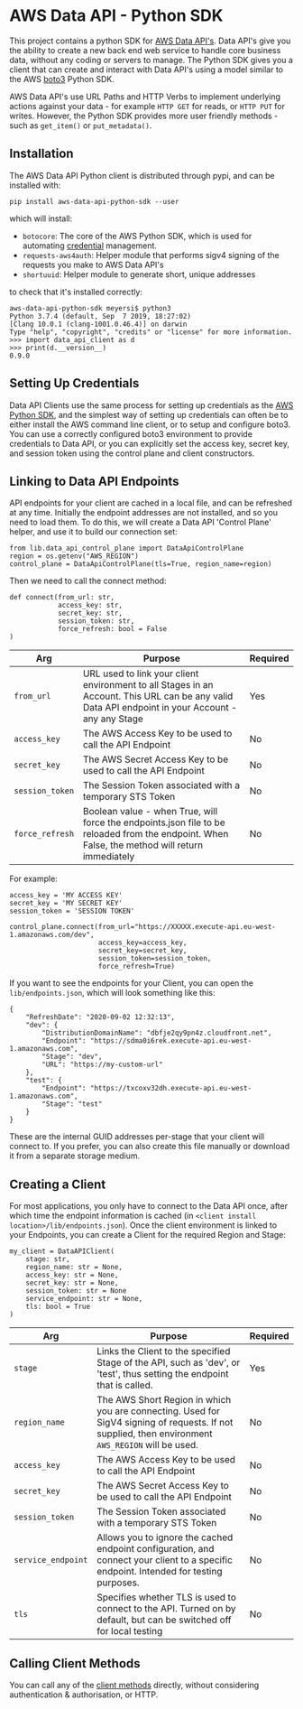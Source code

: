 # AWS Data API - Python SDK

This project contains a python SDK for [AWS Data API's](https://github.com/IanMeyers/aws-data-api). Data API's give you the ability to create a new back end web service to handle core business data, without any coding or servers to manage. The Python SDK gives you a client that can create and interact with Data API's using a model similar to the AWS [boto3](https://boto3.amazonaws.com/v1/documentation/api/latest/index.html) Python SDK.

AWS Data API's use URL Paths and HTTP Verbs to implement underlying actions against your data - for example `HTTP GET` for reads, or `HTTP PUT` for writes. However, the Python SDK provides more user friendly methods - such as `get_item()` or `put_metadata()`.

## Installation

The AWS Data API Python client is distributed through pypi, and can be installed with:

```
pip install aws-data-api-python-sdk --user
```

which will install:

* `botocore`: The core of the AWS Python SDK, which is used for automating [credential](PythonClientCredentials) management.
* `requests-aws4auth`: Helper module that performs sigv4 signing of the requests you make to AWS Data API's
* `shortuuid`: Helper module to generate short, unique addresses

to check that it's installed correctly:

```
aws-data-api-python-sdk meyersi$ python3
Python 3.7.4 (default, Sep  7 2019, 18:27:02)
[Clang 10.0.1 (clang-1001.0.46.4)] on darwin
Type "help", "copyright", "credits" or "license" for more information.
>>> import data_api_client as d
>>> print(d.__version__)
0.9.0
```

## Setting Up Credentials

Data API Clients use the same process for setting up credentials as the [AWS Python SDK](https://boto3.amazonaws.com/v1/documentation/api/latest/guide/configuration.html), and the simplest way of setting up credentials can often be to either install the AWS command line client, or to setup and configure boto3. You can use a correctly configured boto3 environment to provide credentials to Data API, or you can explicitly set the access key, secret key, and session token using the control plane and client constructors.

## Linking to Data API Endpoints

API endpoints for your client are cached in a local file, and can be refreshed at any time. Initially the endpoint addresses are not installed, and so you need to load them. To do this, we will create a Data API 'Control Plane' helper, and use it to build our connection set:

```
from lib.data_api_control_plane import DataApiControlPlane
region = os.getenv("AWS_REGION")
control_plane = DataApiControlPlane(tls=True, region_name=region)
```

Then we need to call the connect method:

```
def connect(from_url: str, 
			access_key: str, 
			secret_key: str, 
			session_token: str,
			force_refresh: bool = False
)
```

| Arg | Purpose | Required |
| --- | ------- | -------- |
| `from_url` | URL used to link your client environment to all Stages in an Account. This URL can be any valid Data API endpoint in your Account - any any Stage | Yes |
| `access_key` | The AWS Access Key to be used to call the API Endpoint | No |
| `secret_key` | The AWS Secret Access Key to be used to call the API Endpoint | No |
| `session_token` | The Session Token associated with a temporary STS Token | No |
| `force_refresh` | Boolean value - when True, will force the endpoints.json file to be reloaded from the endpoint. When False, the method will return immediately | No |


For example:

```
access_key = 'MY ACCESS KEY'
secret_key = 'MY SECRET KEY'
session_token = 'SESSION TOKEN'

control_plane.connect(from_url="https://XXXXX.execute-api.eu-west-1.amazonaws.com/dev",
                      access_key=access_key,
                      secret_key=secret_key, 
                      session_token=session_token,
                      force_refresh=True)
```

If you want to see the endpoints for your Client, you can open the `lib/endpoints.json`, which will look something like this:

```
{
    "RefreshDate": "2020-09-02 12:32:13",
    "dev": {
        "DistributionDomainName": "dbfje2qy9pn4z.cloudfront.net",
        "Endpoint": "https://sdma0i6rek.execute-api.eu-west-1.amazonaws.com",
        "Stage": "dev",
        "URL": "https://my-custom-url"
    },
    "test": {
        "Endpoint": "https://txcoxv32dh.execute-api.eu-west-1.amazonaws.com",
        "Stage": "test"
    }
}

```

These are the internal GUID addresses per-stage that your client will connect to. If you prefer, you can also create this file manually or download it from a separate storage medium.

## Creating a Client

For most applications, you only have to connect to the Data API once, after which time the endpoint information is cached (in `<client install location>/lib/endpoints.json`). Once the client environment is linked to your Endpoints, you can create a Client for the required Region and Stage:

```
my_client = DataAPIClient(
	stage: str, 
	region_name: str = None, 
	access_key: str = None, 
	secret_key: str = None,
	session_token: str = None
	service_endpoint: str = None, 
	tls: bool = True
)
```
| Arg | Purpose | Required |
| --- | ------- | -------- |
|`stage` | Links the Client to the specified Stage of the API, such as 'dev', or 'test', thus setting the endpoint that is called. | Yes |
|`region_name`| The AWS Short Region in which you are connecting. Used for SigV4 signing of requests. If not supplied, then environment `AWS_REGION` will be used. | No |
| `access_key` | The AWS Access Key to be used to call the API Endpoint | No |
| `secret_key` | The AWS Secret Access Key to be used to call the API Endpoint | No |
| `session_token` | The Session Token associated with a temporary STS Token | No |
| `service_endpoint` | Allows you to ignore the cached endpoint configuration, and connect your client to a specific endpoint. Intended for testing purposes. | No |
| `tls` | Specifies whether TLS is used to connect to the API. Turned on by default, but can be switched off for local testing | No |

## Calling Client Methods

You can call any of the [client methods](PythonClientCallingMethods) directly, without considering authentication & authorisation, or HTTP.


